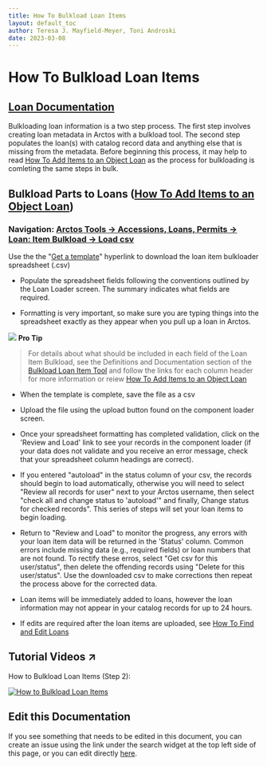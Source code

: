 ```yaml
---
title: How To Bulkload Loan Items
layout: default_toc
author: Teresa J. Mayfield-Meyer, Toni Androski
date: 2023-03-08
---
```


# How To Bulkload Loan Items

## [Loan Documentation](https://handbook.arctosdb.org/documentation/loans.html)

Bulkloading loan information is a two step process. The first step involves creating loan metadata in Arctos with a bulkload tool.  The second step populates the loan(s) with catalog record data and anything else that is missing from the metadata. Before beginning this process, it may help to read [How To Add Items to an Object Loan](https://handbook.arctosdb.org/how_to/How-to-Add-Loan-Items.html) as the process for bulkloading is comleting the same steps in bulk.

## Bulkload Parts to Loans ([How To Add Items to an Object Loan](https://handbook.arctosdb.org/how_to/How-to-Add-Loan-Items.html))

### Navigation: [Arctos Tools -> Accessions, Loans, Permits -> Loan: Item Bulkload -> Load csv](https://arctos.database.museum/tools/BulkloadLoanItem.cfm?action=ld)  

Use the the "[Get a template](https://arctos.database.museum/tools/BulkloadLoanItem.cfm?action=makeTemplate)" hyperlink to download the loan item bulkloader spreadsheet (.csv)
 
* Populate the spreadsheet fields following the conventions outlined by the Loan Loader screen. The summary indicates what fields are required. 

* Formatting is very important, so make sure you are typing things into the spreadsheet exactly as they appear when you pull up a loan in Arctos. 

![](https://raw.githubusercontent.com/ArctosDB/documentation-wiki/gh-pages/tutorial_images/Bear%20Pro.jpg) **Pro Tip**

> For details about what should be included in each field of the Loan Item Bulkload, see the Definitions and Documentation section of the [Bulkload Loan Item Tool](https://arctos.database.museum/tools/BulkloadLoanItem.cfm?action=ld) and follow the links for each column header for more information or reiew [How To Add Items to an Object Loan](https://handbook.arctosdb.org/how_to/How-to-Add-Loan-Items.html)  
 
* When the template is complete, save the file as a csv
 
* Upload the file using the upload button found on the component loader screen.

* Once your spreadsheet formatting has completed validation, click on the 'Review and Load' link to see your records in the component loader (if your data does not validate and you receive an error message, check that your spreadsheet column headings are correct).

* If you entered "autoload" in the status column of your csv, the records should begin to load automatically, otherwise you will need to select "Review all records for user" next to your Arctos username, then select "check all and change status to 'autoload'" and finally, Change status for checked records". This series of steps will set your loan items to begin loading.

* Return to "Review and Load" to monitor the progress, any errors with your loan item data will be returned in the 'Status' column. Common errors include missing data (e.g., required fields) or loan numbers that are not found. To rectify these erros, select "Get csv for this user/status", then delete the offending records using "Delete for this user/status". Use the downloaded csv to make corrections then repeat the process above for the corrected data.

* Loan items will be immediately added to loans, however the loan information may not appear in your catalog records for up to 24 hours.

* If edits are required after the loan items are uploaded, see [How To Find and Edit Loans](https://handbook.arctosdb.org/how_to/How-to-Find-and-Edit-Loans.html) 

## Tutorial Videos ↗️

How to Bulkload Loan Items (Step 2):

[![How to Bulkload Loan Items](https://i9.ytimg.com/vi/h4QKUb2cQgs/mq1.jpg?sqp=CJCU8I8G&rs=AOn4CLBVntj4GzENC48neloo6sYTX2GUTg)](https://youtu.be/h4QKUb2cQgs)

## Edit this Documentation

If you see something that needs to be edited in this document, you can create an issue using the link under the search widget at the top left side of this page, or you can edit directly <a href="https://github.com/ArctosDB/documentation-wiki/edit/gh-pages/_how_to/How_To_Bulkload_Loan_Parts.markdown" target="_blank">here</a>.

